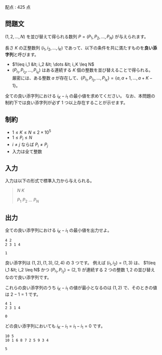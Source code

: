 配点 : $425$ 点

## 問題文

$(1,2,\dots,N)$ を並び替えて得られる数列 $P=(P_1,P_2,\dots,P_N)$ が与えられます。

長さ $K$ の正整数列 $(i_1,i_2,\dots,i_K)$ であって、以下の条件を共に満たすものを**良い添字列**と呼びます。

- $1\leq i_1 &lt; i_2 &lt; \dots &lt; i_K \leq N$
- $(P_{i_1},P_{i_2},\dots,P_{i_K})$ はある連続する $K$ 個の整数を並び替えることで得られる。
<br>厳密には、ある整数 $a$ が存在して、$\lbrace P_{i_1},P_{i_2},\dots,P_{i_K} \rbrace = \lbrace a,a+1,\dots,a+K-1 \rbrace$。

全ての良い添字列における $i_K-i_1$ の最小値を求めてください。
なお、本問題の制約下では良い添字列が必ず $1$ つ以上存在することが示せます。

## 制約

- $1\leq K \leq N \leq 2\times 10^5$
- $1\leq P_i\leq N$
- $i\neq j$ ならば $P_i\neq P_j$
- 入力は全て整数

## 入力

入力は以下の形式で標準入力から与えられる。

> $N$ $K$
> 
> $P_1$ $P_2$ $\dots$ $P_N$

## 出力

全ての良い添字列における $i_K-i_1$ の最小値を出力せよ。

```input1
4 2
2 3 1 4
```

```output1
1
```

良い添字列は $(1,2),(1,3),(2,4)$ の $3$ つです。
例えば $(i_1,i_2)=(1,3)$ は、 $1\leq i_1 &lt; i_2 \leq N$ かつ $(P_{i_1},P_{i_2})=(2,1)$ が連続する $2$ つの整数 $1,2$ の並び替えなので良い添字列です。

これらの良い添字列のうち $i_K-i_1$ の値が最小となるのは $(1,2)$ で、そのときの値は $2-1=1$ です。

```input2
4 1
2 3 1 4
```

```output2
0
```

どの良い添字列においても $i_K-i_1=i_1-i_1=0$ です。

```input3
10 5
10 1 6 8 7 2 5 9 3 4
```

```output3
5
```